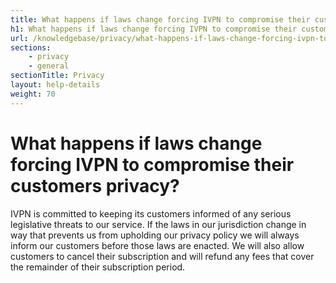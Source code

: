 ```yaml
---
title: What happens if laws change forcing IVPN to compromise their customers privacy? - IVPN Help
h1: What happens if laws change forcing IVPN to compromise their customers privacy?
url: /knowledgebase/privacy/what-happens-if-laws-change-forcing-ivpn-to-compromise-their-customers-privacy/
sections:
    - privacy
    - general
sectionTitle: Privacy
layout: help-details
weight: 70
---
```

# What happens if laws change forcing IVPN to compromise their customers privacy?

IVPN is committed to keeping its customers informed of any serious legislative threats to our service. If the laws in our jurisdiction change in way that prevents us from upholding our privacy policy we will always inform our customers before those laws are enacted. We will also allow customers to cancel their subscription and will refund any fees that cover the remainder of their subscription period.

